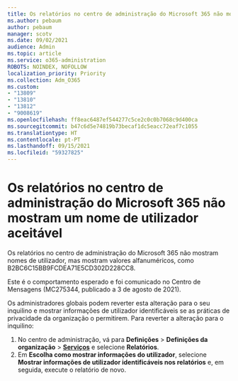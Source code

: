 ```yaml
---
title: Os relatórios no centro de administração do Microsoft 365 não mostram um nome de utilizador aceitável
ms.author: pebaum
author: pebaum
manager: scotv
ms.date: 09/02/2021
audience: Admin
ms.topic: article
ms.service: o365-administration
ROBOTS: NOINDEX, NOFOLLOW
localization_priority: Priority
ms.collection: Adm_O365
ms.custom:
- "13809"
- "13810"
- "13812"
- "9008619"
ms.openlocfilehash: ff8eac6487ef544277c5ce2c0c0b7068c9d400ca
ms.sourcegitcommit: b47c6d5e74819b73becaf1dc5eacc72eaf7c1055
ms.translationtype: HT
ms.contentlocale: pt-PT
ms.lasthandoff: 09/15/2021
ms.locfileid: "59327825"
---
```

# <a name="reports-in-microsoft-365-admin-center-do-not-show-readable-username"></a>Os relatórios no centro de administração do Microsoft 365 não mostram um nome de utilizador aceitável

Os relatórios no centro de administração do Microsoft 365 não mostram nomes de utilizador, mas mostram valores alfanuméricos, como B2BC6C15BB9FCDEA71E5CD302D228CC8.

Este é o comportamento esperado e foi comunicado no Centro de Mensagens (MC275344, publicado a 3 de agosto de 2021). 

Os administradores globais podem reverter esta alteração para o seu inquilino e mostrar informações de utilizador identificáveis se as práticas de privacidade da organização o permitirem. Para reverter a alteração para o inquilino:

1. No centro de administração, vá para **Definições** > **Definições da organização** > [**Serviços**](https://admin.microsoft.com/Adminportal/Home#/Settings/Services ) e selecione **Relatórios**. 
1. Em **Escolha como mostrar informações do utilizador**, selecione **Mostrar informações de utilizador identificáveis nos relatórios** e, em seguida, execute o relatório de novo.